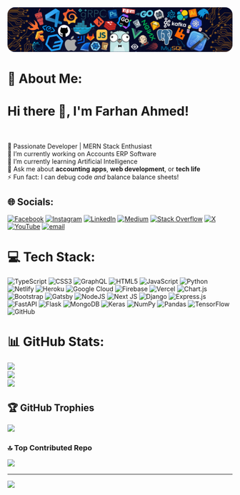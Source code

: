 <img alt="Coding" style="border-radius:16px;" src="./images/background.png">

# 💫 About Me:
# Hi there 👋, I'm Farhan Ahmed!
<br><br>🚀 Passionate Developer | MERN Stack Enthusiast<br>🔭 I’m currently working on Accounts ERP Software<br>🌱 I’m currently learning Artificial Intelligence<br>💬 Ask me about **accounting apps**, **web development**, or **tech life**<br>⚡ Fun fact: I can debug code *and* balance balance sheets!


## 🌐 Socials:
[![Facebook](https://img.shields.io/badge/Facebook-%231877F2.svg?logo=Facebook&logoColor=white)](https://facebook.com/thefarhanahmedofficial) [![Instagram](https://img.shields.io/badge/Instagram-%23E4405F.svg?logo=Instagram&logoColor=white)](https://instagram.com/the.farhanahmed) [![LinkedIn](https://img.shields.io/badge/LinkedIn-%230077B5.svg?logo=linkedin&logoColor=white)](https://linkedin.com/in/the-farhanahmed) [![Medium](https://img.shields.io/badge/Medium-12100E?logo=medium&logoColor=white)](https://medium.com/@thefarhanahmed) [![Stack Overflow](https://img.shields.io/badge/-Stackoverflow-FE7A16?logo=stack-overflow&logoColor=white)](https://stackoverflow.com/users/21975684) [![X](https://img.shields.io/badge/X-black.svg?logo=X&logoColor=white)](https://x.com/thefarhanahmed1) [![YouTube](https://img.shields.io/badge/YouTube-%23FF0000.svg?logo=YouTube&logoColor=white)](https://youtube.com/@codeneverliesofficial) [![email](https://img.shields.io/badge/Email-D14836?logo=gmail&logoColor=white)](mailto:mfarhanahmed40@gmail.com) 

# 💻 Tech Stack:
![TypeScript](https://img.shields.io/badge/typescript-%23007ACC.svg?style=for-the-badge&logo=typescript&logoColor=white) ![CSS3](https://img.shields.io/badge/css3-%231572B6.svg?style=for-the-badge&logo=css3&logoColor=white) ![GraphQL](https://img.shields.io/badge/-GraphQL-E10098?style=for-the-badge&logo=graphql&logoColor=white) ![HTML5](https://img.shields.io/badge/html5-%23E34F26.svg?style=for-the-badge&logo=html5&logoColor=white) ![JavaScript](https://img.shields.io/badge/javascript-%23323330.svg?style=for-the-badge&logo=javascript&logoColor=%23F7DF1E) ![Python](https://img.shields.io/badge/python-3670A0?style=for-the-badge&logo=python&logoColor=ffdd54) ![Netlify](https://img.shields.io/badge/netlify-%23000000.svg?style=for-the-badge&logo=netlify&logoColor=#00C7B7) ![Heroku](https://img.shields.io/badge/heroku-%23430098.svg?style=for-the-badge&logo=heroku&logoColor=white) ![Google Cloud](https://img.shields.io/badge/GoogleCloud-%234285F4.svg?style=for-the-badge&logo=google-cloud&logoColor=white) ![Firebase](https://img.shields.io/badge/firebase-%23039BE5.svg?style=for-the-badge&logo=firebase) ![Vercel](https://img.shields.io/badge/vercel-%23000000.svg?style=for-the-badge&logo=vercel&logoColor=white) ![Chart.js](https://img.shields.io/badge/chart.js-F5788D.svg?style=for-the-badge&logo=chart.js&logoColor=white) ![Bootstrap](https://img.shields.io/badge/bootstrap-%238511FA.svg?style=for-the-badge&logo=bootstrap&logoColor=white) ![Gatsby](https://img.shields.io/badge/Gatsby-%23663399.svg?style=for-the-badge&logo=gatsby&logoColor=white) ![NodeJS](https://img.shields.io/badge/node.js-6DA55F?style=for-the-badge&logo=node.js&logoColor=white) ![Next JS](https://img.shields.io/badge/Next-black?style=for-the-badge&logo=next.js&logoColor=white) ![Django](https://img.shields.io/badge/django-%23092E20.svg?style=for-the-badge&logo=django&logoColor=white) ![Express.js](https://img.shields.io/badge/express.js-%23404d59.svg?style=for-the-badge&logo=express&logoColor=%2361DAFB) ![FastAPI](https://img.shields.io/badge/FastAPI-005571?style=for-the-badge&logo=fastapi) ![Flask](https://img.shields.io/badge/flask-%23000.svg?style=for-the-badge&logo=flask&logoColor=white) ![MongoDB](https://img.shields.io/badge/MongoDB-%234ea94b.svg?style=for-the-badge&logo=mongodb&logoColor=white) ![Keras](https://img.shields.io/badge/Keras-%23D00000.svg?style=for-the-badge&logo=Keras&logoColor=white) ![NumPy](https://img.shields.io/badge/numpy-%23013243.svg?style=for-the-badge&logo=numpy&logoColor=white) ![Pandas](https://img.shields.io/badge/pandas-%23150458.svg?style=for-the-badge&logo=pandas&logoColor=white) ![TensorFlow](https://img.shields.io/badge/TensorFlow-%23FF6F00.svg?style=for-the-badge&logo=TensorFlow&logoColor=white) ![GitHub](https://img.shields.io/badge/github-%23121011.svg?style=for-the-badge&logo=github&logoColor=white)
# 📊 GitHub Stats:
![](https://github-readme-stats.vercel.app/api?username=Farhanahmed50&theme=dark&hide_border=false&include_all_commits=true&count_private=true)<br/>
![](https://nirzak-streak-stats.vercel.app/?user=Farhanahmed50&theme=dark&hide_border=false)<br/>
![](https://github-readme-stats.vercel.app/api/top-langs/?username=Farhanahmed50&theme=dark&hide_border=false&include_all_commits=true&count_private=true&layout=compact)

## 🏆 GitHub Trophies
![](https://github-profile-trophy.vercel.app/?username=Farhanahmed50&theme=radical&no-frame=false&no-bg=true&margin-w=4)

### 🔝 Top Contributed Repo
![](https://github-contributor-stats.vercel.app/api?username=Farhanahmed50&limit=5&theme=dark&combine_all_yearly_contributions=true)

---
[![](https://visitcount.itsvg.in/api?id=Farhanahmed50&icon=0&color=0)](https://visitcount.itsvg.in)

<!-- Proudly created with GPRM ( https://gprm.itsvg.in ) -->
